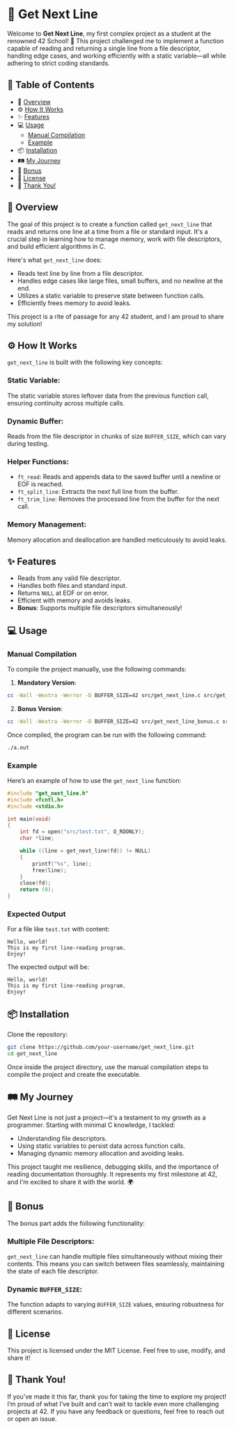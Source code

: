# 📜 Get Next Line

Welcome to **Get Next Line**, my first complex project as a student at the renowned 42 School! 🚀 This project challenged me to implement a function capable of reading and returning a single line from a file descriptor, handling edge cases, and working efficiently with a static variable—all while adhering to strict coding standards.

## 📖 Table of Contents

- 🌟 [Overview](#overview)
- ⚙️ [How It Works](#how-it-works)
- ✨ [Features](#features)
- 💻 [Usage](#usage)
  - [Manual Compilation](#manual-compilation)
  - [Example](#example)
- 📦 [Installation](#installation)
- 🛤️ [My Journey](#my-journey)
- 🚀 [Bonus](#bonus)
- 📝 [License](#license)
- 🎉 [Thank You!](#thank-you)

## 🌟 Overview

The goal of this project is to create a function called `get_next_line` that reads and returns one line at a time from a file or standard input. It's a crucial step in learning how to manage memory, work with file descriptors, and build efficient algorithms in C.

Here's what `get_next_line` does:
- Reads text line by line from a file descriptor.
- Handles edge cases like large files, small buffers, and no newline at the end.
- Utilizes a static variable to preserve state between function calls.
- Efficiently frees memory to avoid leaks.

This project is a rite of passage for any 42 student, and I am proud to share my solution!

## ⚙️ How It Works

`get_next_line` is built with the following key concepts:

### Static Variable:
The static variable stores leftover data from the previous function call, ensuring continuity across multiple calls.

### Dynamic Buffer:
Reads from the file descriptor in chunks of size `BUFFER_SIZE`, which can vary during testing.

### Helper Functions:
- `ft_read`: Reads and appends data to the saved buffer until a newline or EOF is reached.
- `ft_split_line`: Extracts the next full line from the buffer.
- `ft_trim_line`: Removes the processed line from the buffer for the next call.

### Memory Management:
Memory allocation and deallocation are handled meticulously to avoid leaks.

## ✨ Features
- Reads from any valid file descriptor.
- Handles both files and standard input.
- Returns `NULL` at EOF or on error.
- Efficient with memory and avoids leaks.
- **Bonus**: Supports multiple file descriptors simultaneously!

## 💻 Usage

### Manual Compilation

To compile the project manually, use the following commands:

1. **Mandatory Version**:  
```bash
cc -Wall -Wextra -Werror -D BUFFER_SIZE=42 src/get_next_line.c src/get_next_line_utils.c src/main.c -I include
```

2. **Bonus Version**:  
```bash
cc -Wall -Wextra -Werror -D BUFFER_SIZE=42 src/get_next_line_bonus.c src/get_next_line_utils_bonus.c src/main.c -I include
```

Once compiled, the program can be run with the following command:

```bash
./a.out
```

### Example

Here’s an example of how to use the `get_next_line` function:

```c
#include "get_next_line.h"
#include <fcntl.h>
#include <stdio.h>

int main(void)
{
    int fd = open("src/test.txt", O_RDONLY);
    char *line;

    while ((line = get_next_line(fd)) != NULL)
    {
        printf("%s", line);
        free(line);
    }
    close(fd);
    return (0);
}
```

### Expected Output

For a file like `test.txt` with content:

```
Hello, world!
This is my first line-reading program.
Enjoy!
```

The expected output will be:

```
Hello, world!
This is my first line-reading program.
Enjoy!
```

## 📦 Installation

Clone the repository:

```bash
git clone https://github.com/your-username/get_next_line.git
cd get_next_line
```

Once inside the project directory, use the manual compilation steps to compile the project and create the executable.

## 🛤️ My Journey

Get Next Line is not just a project—it's a testament to my growth as a programmer. Starting with minimal C knowledge, I tackled:
- Understanding file descriptors.
- Using static variables to persist data across function calls.
- Managing dynamic memory allocation and avoiding leaks.

This project taught me resilience, debugging skills, and the importance of reading documentation thoroughly. It represents my first milestone at 42, and I'm excited to share it with the world. 🌍

## 🚀 Bonus

The bonus part adds the following functionality:

### Multiple File Descriptors:
`get_next_line` can handle multiple files simultaneously without mixing their contents. This means you can switch between files seamlessly, maintaining the state of each file descriptor.

### Dynamic `BUFFER_SIZE`:
The function adapts to varying `BUFFER_SIZE` values, ensuring robustness for different scenarios.

## 📝 License

This project is licensed under the MIT License. Feel free to use, modify, and share it!

## 🎉 Thank You!

If you’ve made it this far, thank you for taking the time to explore my project! I’m proud of what I’ve built and can’t wait to tackle even more challenging projects at 42. If you have any feedback or questions, feel free to reach out or open an issue.

